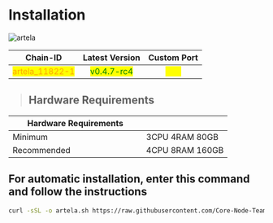 # Installation
![artela](https://github.com/molla202/Artela/assets/91562185/a7922117-442e-4bbf-b56a-1d11e09670f7)

<table data-full-width="false"><thead><tr><th align="center">Chain-ID</th><th align="center">Latest Version</th><th align="center">Custom Port</th></tr></thead><tbody><tr><td align="center"><mark style="color:orange;">artela_11822-1</mark></td><td align="center"><mark style="color:green;">v0.4.7-rc4</mark></td><td align="center"><mark style="color:yellow;">317</mark></td></tr></tbody></table>


> ## Hardware Requirements
<table data-header-hidden data-full-width="false"><thead><tr><th width="247">Hardware Requirements</th><th></th></tr></thead><tbody><tr><td>Minimum</td><td>3CPU 4RAM 80GB</td></tr><tr><td>Recommended</td><td>4CPU 8RAM 160GB</td></tr></tbody></table>

## For automatic installation, enter this command and follow the instructions
```bash
curl -sSL -o artela.sh https://raw.githubusercontent.com/Core-Node-Team/scripts/main/artela/install.sh && chmod +x arkeo.sh && bash ./artela.sh && source $HOME/.bash_profile && rm artela.sh
```
